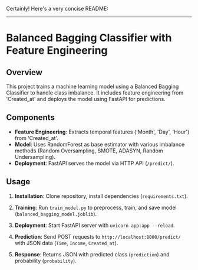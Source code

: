 Certainly! Here's a very concise README:

---

# Balanced Bagging Classifier with Feature Engineering

## Overview

This project trains a machine learning model using a Balanced Bagging Classifier to handle class imbalance. It includes feature engineering from 'Created_at' and deploys the model using FastAPI for predictions.

## Components

- **Feature Engineering**: Extracts temporal features ('Month', 'Day', 'Hour') from 'Created_at'.
- **Model**: Uses RandomForest as base estimator with various imbalance methods (Random Oversampling, SMOTE, ADASYN, Random Undersampling).
- **Deployment**: FastAPI serves the model via HTTP API (`/predict/`).

## Usage

1. **Installation**: Clone repository, install dependencies (`requirements.txt`).

2. **Training**: Run `train_model.py` to preprocess, train, and save model (`balanced_bagging_model.joblib`).

3. **Deployment**: Start FastAPI server with `uvicorn app:app --reload`.

4. **Prediction**: Send POST requests to `http://localhost:8000/predict/` with JSON data (`Time`, `Income`, `Created_at`).

5. **Response**: Returns JSON with predicted class (`prediction`) and probability (`probability`).


